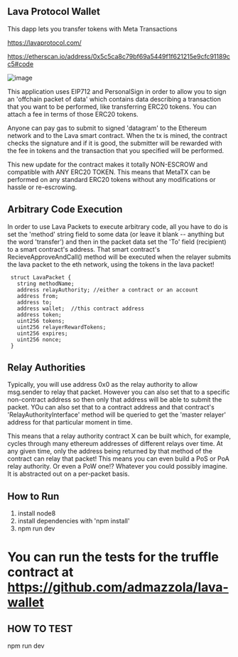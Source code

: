 
 ## Lava Protocol Wallet


 This dapp lets you transfer tokens with Meta Transactions

 https://lavaprotocol.com/

 https://etherscan.io/address/0x5c5ca8c79bf69a5449f1f621215e9cfc91189cc5#code

![image](https://user-images.githubusercontent.com/6249263/72673879-ed7c8c00-3a3d-11ea-8aa0-df98f0cff530.png)


 This application uses EIP712 and PersonalSign in order to allow you to sign an 'offchain packet of data' which contains data describing a transaction that you want to be performed, like transferring ERC20 tokens. You can attach a fee in terms of those ERC20 tokens.


 Anyone can pay gas to submit to signed 'datagram' to the Ethereum network and to the Lava smart contract. When the tx is mined, the contract checks the signature and if it is good, the submitter will be rewarded with the fee in tokens and the transaction that you specified will be performed.


 This new update for the contract makes it totally NON-ESCROW and compatible with ANY ERC20 TOKEN. This means that MetaTX can be performed on any standard ERC20 tokens without any modifications or hassle or re-escrowing. 

 ## Arbitrary Code Execution

  In order to use Lava Packets to execute arbitrary code, all you have to do is set the 'method' string field to some data (or leave it blank -- anything but the word 'transfer') and then in the packet data set the 'To' field (recipient) to a smart contract's address.  That smart contract's RecieveApproveAndCall() method will be executed when the relayer submits the lava packet to the eth network, using the tokens in the lava packet!  




     struct LavaPacket {
       string methodName;
       address relayAuthority; //either a contract or an account
       address from;
       address to;
       address wallet;  //this contract address
       address token;
       uint256 tokens;
       uint256 relayerRewardTokens;
       uint256 expires;
       uint256 nonce;
     }




## Relay Authorities
Typically, you will use address 0x0 as the relay authority to allow msg.sender to relay that packet.  However you can also set that to a specific non-contract address so then only that address will be able to submit the packet.  YOu can also set that to a contract address and that contract's 'RelayAuthorityInterface' method will be queried to get the 'master relayer' address for that particular moment in time.

This means that a relay authority contract X can be built which, for example, cycles through many ethereum addresses of different relays over time.  At any given time, only the address being returned by that method of the contract can relay that packet!   This means you can even build a PoS or PoA relay authority.  Or even a PoW one!?   Whatever you could possibly imagine.  It is abstracted out on a per-packet basis.





## How to Run
1. install node8
2. install dependencies with 'npm install'
3.  npm run dev



# You can run the tests for the truffle contract at https://github.com/admazzola/lava-wallet






## HOW TO TEST
npm run dev 
